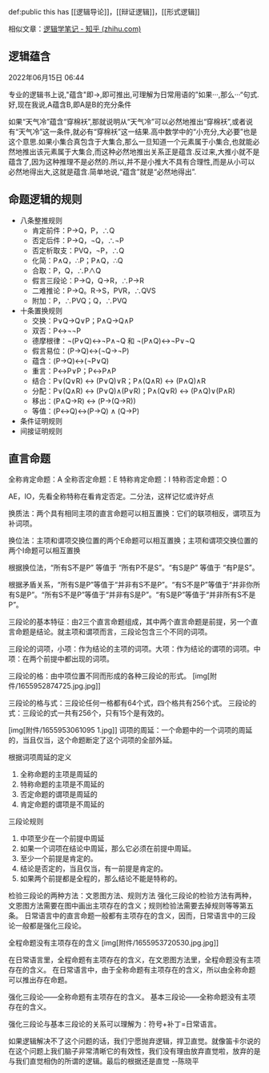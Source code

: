 def:public this has [[逻辑导论]]，[[辩证逻辑]]，[[形式逻辑]]

相似文章：[逻辑学笔记 - 知乎 (zhihu.com)](https://zhuanlan.zhihu.com/p/386947588)


## 逻辑蕴含

2022年06月15日 06:44

专业的逻辑书上说,"蕴含"即→,即可推出,可理解为日常用语的”如果···,那么···“句式.好,现在我说,A蕴含B,即A是B的充分条件

如果“天气冷”蕴含“穿棉袄”,那就说明从“天气冷”可以必然地推出“穿棉袄”,或者说有“天气冷”这一条件,就必有“穿棉袄”这一结果.高中数学中的“小充分,大必要”也是这个意思.如果小集合真包含于大集合,那么一旦知道一个元素属于小集合,也就能必然地推出该元素属于大集合,而这种必然地推出关系正是蕴含.反过来,大推小就不是蕴含了,因为这种推理不是必然的.所以,并不是小推大不具有合理性,而是从小可以必然地得出大,这就是蕴含.简单地说,“蕴含”就是“必然地得出”.


## 命题逻辑的规则
- 八条整推规则
	- 肯定前件：P→Q，P，∴Q
	- 否定后件：P→Q，¬Q，∴¬P
	- 否定析取支：PVQ，¬P，∴Q
	- 化简：P∧Q，∴P；P∧Q，∴Q
	- 合取：P，Q，∴P∧Q
	- 假言三段论：P→Q，Q→R，∴P→R
	- 二难推论：P→Q。R→S，PVR，∴QVS
	- 附加：P，∴PVQ；Q，∴PVQ
- 十条置换规则
	- 交换：P∨Q→Q∨P；P∧Q→Q∧P
	- 双否：P↔¬¬P
	- 德摩根律：¬(P∨Q)↔¬P∧¬Q  和 ¬(P∧Q)↔¬P∨¬Q
	- 假言易位：(P→Q)↔(¬Q→¬P)
	- 蕴含：(P→Q)↔(¬P∨Q)
	- 重言：P↔P∨P；P↔P∧P
	- 结合：P∨(Q∨R) ↔ (P∨Q)∨R；P∧(Q∧R) ↔ (P∧Q)∧R
	- 分配：P∨(Q∧R) ↔ (P∨Q)∧(P∨R)；P∧(Q∨R) ↔ (P∧Q)∨(P∧R)
	- 移出：(P∧Q→R) ↔ (P→(Q→R))
	- 等值：(P↔Q)↔(P→Q) ∧ (Q→P)
- 条件证明规则
- 间接证明规则


## 直言命题

全称肯定命题：A
全称否定命题：E
特称肯定命题：I
特称否定命题：O


AE，IO，先看全称特称在看肯定否定。二分法，这样记忆或许好点


换质法：两个具有相同主项的直言命题可以相互置换：它们的联项相反，谓项互为补词项。

换位法：主项和谓项交换位置的两个E命题可以相互置换；主项和谓项交换位置的两个I命题可以相互置换

根据换位法，“所有S不是P” 等值于 “所有P不是S”。“有S是P” 等值于 “有P是S”。

根据矛盾关系，“所有S是P”等值于“并非有S不是P”。“有S不是P”等值于“并非你所有S是P”。“所有S不是P”等值于“并非有S是P”。“有S是P”等值于“并非所有S不是P”。


三段论的基本特征：由2三个直言命题组成，其中两个直言命题是前提，另一个直言命题是结论。就主项和谓项而言，三段论包含三个不同的词项。

三段论的词项，小项：作为结论的主项的词项。大项：作为结论的谓项的词项。中项：在两个前提中都出现的词项。

三段论的格：由中项位置不同而形成的各种三段论的形式。
[img[附件/1655952874725.jpg.jpg]]

三段论的格与式：三段论任何一格都有64个式，四个格共有256个式。
三段论的式：三段论的式一共有256个，只有15个是有效的。

[img[附件/1655953061095 1.jpg]]
词项的周延：一个命题中的一个词项的周延的，当且仅当，这个命题断定了这个词项的全部外延。

根据词项周延的定义
1. 全称命题的主项是周延的
2. 特称命题的主项是不周延的
3. 否定命题的谓项是周延的
4. 肯定命题的谓项是不周延的


三段论规则
1. 中项至少在一个前提中周延
2. 如果一个词项在结论中周延，那么它必须在前提中周延。
3. 至少一个前提是肯定的。
4. 结论是否定的，当且仅当，有一前提是肯定的。
5. 如果两个前提都是全程的，那么结论不能是特称的。

检验三段论的两种方法：文恩图方法、规则方法
强化三段论的检验方法有两种，文恩图方法需要在图中画出主项存在的含义；规则检验法需要去掉规则等等第五条。
日常语言中的直言命题一般都有主项存在的含义，因而，日常语言中的三段论一般都是强化三段论。


全程命题没有主项存在的含义
[img[附件/1655953720530.jpg.jpg]]

在日常语言里，全程命题有主项存在的含义，在文恩图方法里，全程命题没有主项存在的含义。
在日常语言中，由于全称命题有主项存在的含义，所以由全称命题可以推出存在命题。


强化三段论——全称命题有主项存在的含义。
基本三段论——全称命题没有主项存在的含义。


强化三段论与基本三段论的关系可以理解为：符号+补丁=日常语言。


如果逻辑解决不了这个问题的话，我们宁愿抛弃逻辑，捍卫直觉。就像笛卡尔说的 在这个问题上我们脑子非常清晰它的有效性，我们没有理由放弃直觉啦，放弃的是与我们直觉相伪的所谓的逻辑。最后的根据还是直觉 --陈晓平